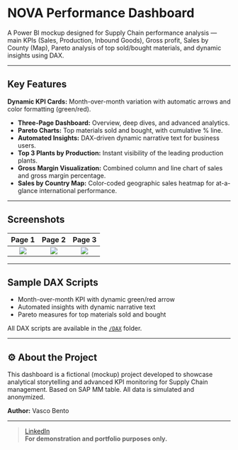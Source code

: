 # NOVA Performance Dashboard

A Power BI mockup designed for Supply Chain performance analysis — main KPIs (Sales, Production, Inbound Goods), Gross profit, Sales by County (Map),  Pareto analysis of top sold/bought materials, and dynamic insights using DAX.

---

##  **Key Features**
 **Dynamic KPI Cards:** Month-over-month variation with automatic arrows and color formatting (green/red).
- **Three-Page Dashboard:** Overview, deep dives, and advanced analytics.
- **Pareto Charts:** Top materials sold and bought, with cumulative % line.
- **Automated Insights:** DAX-driven dynamic narrative text for business users.
- **Top 3 Plants by Production:** Instant visibility of the leading production plants.
- **Gross Margin Visualization:** Combined column and line chart of sales and gross margin percentage.
- **Sales by Country Map:** Color-coded geographic sales heatmap for at-a-glance international performance.

---

##  **Screenshots**
Page 1 | Page 2 | Page 3
:-------------------------:|:-------------------------:|:-------------------------:
![](images/NOVA%20Performance%20Dashboard_Mockup%20Pag.1.png) | ![](images/NOVA%20Performance%20Dashboard_Mockup%20Pag.2.png) | ![](images/NOVA%20Performance%20Dashboard_Mockup%20Pag.3.png)

---

##  **Sample DAX Scripts**
- Month-over-month KPI with dynamic green/red arrow  
- Automated insights with dynamic narrative text  
- Pareto measures for top materials sold and bought

All DAX scripts are available in the [`/DAX`](DAX) folder.

---

## ⚙️ **About the Project**
This dashboard is a fictional (mockup) project developed to showcase analytical storytelling and advanced KPI monitoring for Supply Chain management.
Based on SAP MM table. 
All data is simulated and anonymized.

**Author:** Vasco Bento

---

> [LinkedIn](https://www.linkedin.com/in/vasco--bento)  
> **For demonstration and portfolio purposes only.**

